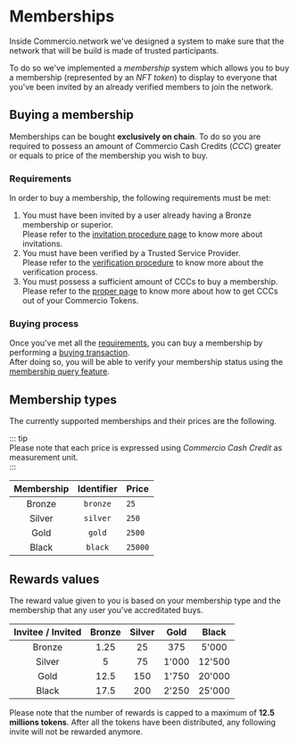 # Memberships 
Inside Commercio.network we've designed a system to make sure that the network that will be build is made
of trusted participants.

To do so we've implemented a *membership* system which allows you to buy a membership (represented by an *NFT token*) 
to display to everyone that you've been invited by an already verified members to join the network. 

## Buying a membership
Memberships can be bought **exclusively on chain**. 
To do so you are required to possess an amount of Commercio Cash Credits (*CCC*) greater or 
equals to price of the membership you wish to buy.  

### Requirements
In order to buy a membership, the following requirements must be met: 

1. You must have been invited by a user already having a Bronze membership or superior.  
   Please refer to the [invitation procedure page](../accreditations/invitation-process.md) 
   to know more about invitations. 
2. You must have been verified by a Trusted Service Provider.  
   Please refer to the [verification procedure](../accreditations/verification-process.md)
   to know more about the verification process.
3. You must possess a sufficient amount of CCCs to buy a membership.  
   Please refer to the [proper page](../mint/README.md) to know more about how to get CCCs out of your Commercio Tokens.
   
### Buying process
Once you've met all the [requirements](#requirements), you can buy a membership by 
performing a [buying transaction](./tx/buy-membership.md).  
After doing so, you will be able to verify your membership status 
using the [membership query feature](./query/current-membership.md).  

## Membership types
The currently supported memberships and their prices are the following.

::: tip  
Please note that each price is expressed using *Commercio Cash Credit* as measurement unit.  
::: 

| Membership | Identifier | Price | 
| :-------: | :---: | :---- |
| Bronze | `bronze` | `25` | 
| Silver | `silver` | `250` | 
| Gold | `gold` | `2500` | 
| Black | `black` | `25000` 

## Rewards values
The reward value given to you is based on your membership type and the membership 
that any user you've accreditated buys. 

| Invitee / Invited | Bronze | Silver | Gold | Black |
| :--------------: | :----: | :----: | :---: | :---: |
| Bronze | 1.25 | 25 | 375 | 5'000 | 
| Silver | 5 | 75 | 1'000 | 12'500 |
| Gold | 12.5 | 150 | 1'750 | 20'000 |
| Black | 17.5 | 200 | 2'250 | 25'000 |  

Please note that the number of rewards is capped to a maximum of **12.5 millions tokens**.
After all the tokens have been distributed, any following invite will not be rewarded anymore.